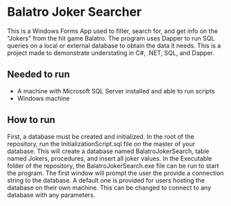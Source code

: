 # Balatro Joker Searcher
This is a Windows Forms App used to filter, search for, and get info on the "Jokers" from the hit game Balatro. The program uses Dapper to run SQL queries on a local or external database to obtain the data it needs. This is a project made to demonstrate understating in C#, .NET, SQL, and Dapper. 
## Needed to run
- A machine with Microsoft SQL Server installed and able to run scripts
- Windows machine
## How to run
First, a database must be created and initialized. In the root of the repository, run the InitializationScript.sql file on the master of your database. This will create a database named BalatroJokerSearch, table named Jokers, procedures, and insert all joker values.
In the Executable folder of the repository, the BalatroJokerSearch.exe file can be run to start the program.
The first window will prompt the user the provide a connection string to the database. A default one is provided for users hosting the database on their own machine. This can be changed to connect to any database with any parameters.
